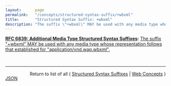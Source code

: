 ```yaml
---
layout:      page
permalink:   "/concepts/structured-syntax-suffix/+wbxml"
title:       "Structured Syntax Suffix: +wbxml"
description: "The suffix \"+wbxml\" MAY be used with any media type whose representation follows that established for \"application/vnd.wap.wbxml\"."
---
```


**[RFC 6839: Additional Media Type Structured Syntax Suffixes](/specs/IETF/RFC/6839 "A content media type name sometimes includes partitioned meta-information distinguished by a structured syntax to permit noting an attribute of the media as a suffix to the name. This document defines several structured syntax suffixes for use with media type registrations. In particular, it defines and registers the &#34;+json&#34;, &#34;+ber&#34;, &#34;+der&#34;, &#34;+fastinfoset&#34;, &#34;+wbxml&#34; and &#34;+zip&#34; structured syntax suffixes, and provides a media type structured syntax suffix registration form for the &#34;+xml&#34; structured syntax suffix."):** [The suffix "+wbxml" MAY be used with any media type whose representation follows that established for "application/vnd.wap.wbxml".](http://tools.ietf.org/html/rfc6839#section-3.5 "Read documentation for Structured Syntax Suffix &#34;+wbxml&#34;")

<br/>
<hr/>

<p style="float : left"><a href="./+wbxml.json" title="JSON representing this particular Web Concept value">JSON</a></p>
<p style="text-align: right">Return to list of all ( <a href="../structured-syntax-suffixes">Structured Syntax Suffixes</a> | <a href="../">Web Concepts</a> )</p>
